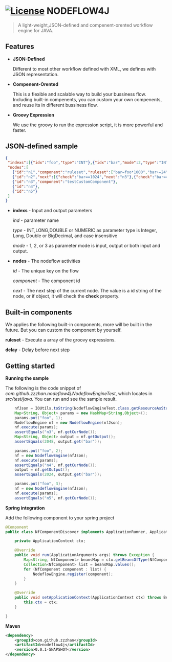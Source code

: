 [![License](https://img.shields.io/badge/license-Apache%202-4EB1BA.svg)](https://www.apache.org/licenses/LICENSE-2.0.html)
NODEFLOW4J
============================
> A light-weight,JSON-defined and compenent-orented workflow engine for JAVA.

## Features
  
* **JSON-Defined**

  Different to most other workflow defined with XML, we defines with JSON representation.
  
* **Compenent-Orented**

  This is a flexible and scalable way to build your bussiness flow.
  Including built-in compenents, you can custom your own compenents, and reuse its in different bussiness flow.
    
* **Groovy Expression**

  We use the groovy to run the expression script, it is more powerful and faster.
  
## JSON-defined sample

```JSON
{
 "indexs":[{"idx":"foo","type":"INT"},{"idx":"bar","mode":2,"type":"INT"}],
 "nodes":[
   {"id":"n1","component":"ruleset","ruleset":["bar=foo*1000","bar+=24"],"next":"n2"},
   {"id":"n2","next":[{"check":"bar==1024","next":"n3"},{"check":"bar==2024","next":"n4"},{"next":"n5"}]},
   {"id":"n3","component":"testCustomComponent"},
   {"id":"n4"},
   {"id":"n5"}
 ]
}
```

* **indexs** - Input and output parameters

  *ind* - parameter name
  
  *type* - INT,LONG,DOUBLE or NUMERIC as parameter type is Integer, Long, Double or BigDecimal, and case insensitive
  
  *mode* - 1, 2, or 3 as parameter mode is input, output or both input and output.
  
* **nodes** - The nodeflow activities

  *id* - The unique key on the flow
  
  *component* - The component id
  
  *next* - The next step of the current node. The value is a id string of the node, or if object, it will check the **check** property.  

## Built-in components

We applies the following built-in components, more will be built in the future.
But you can custom the component by yourself.

**ruleset** - Execute a array of the groovy expressions.

**delay** - Delay before next step


## Getting started

**Running the sample**

The following is the code snippet of *com.github.zzzhan.nodeflow4j.NodeflowEngineTest*, which locates in *src/test/java*.
You can run and see the sample result.

```java
	nfJson = IOUtils.toString(NodeflowEngineTest.class.getResourceAsStream("/NodeflowEngineTest.nf"));
	Map<String, Object> params = new HashMap<String,Object>();
	params.put("foo", 1);
	NodeflowEngine nf = new NodeflowEngine(nfJson);
	nf.execute(params);
	assertEquals("n3", nf.getCurNode());
	Map<String, Object> output = nf.getOutput();
	assertEquals(2048, output.get("bar"));

	params.put("foo", 2);
	nf = new NodeflowEngine(nfJson);
	nf.execute(params);
	assertEquals("n4", nf.getCurNode());
	output = nf.getOutput();
	assertEquals(2024, output.get("bar"));

	params.put("foo", 3);
	nf = new NodeflowEngine(nfJson);
	nf.execute(params);
	assertEquals("n5", nf.getCurNode());
```

**Spring integration**

Add the following component to your spring project

```java
@Component
public class NfComponentDiscover implements ApplicationRunner, ApplicationContextAware {

	private ApplicationContext ctx;

	@Override
	public void run(ApplicationArguments args) throws Exception {
		Map<String, NfComponent> beansMap = ctx.getBeansOfType(NfComponent.class);
		Collection<NfComponent> list = beansMap.values();
		for (NfComponent component : list) {
			NodeflowEngine.register(component);
		}		
	}

	@Override
	public void setApplicationContext(ApplicationContext ctx) throws BeansException {
		this.ctx = ctx;
	}

}
```

**Maven**

```xml
<dependency>
	<groupId>com.github.zzzhan</groupId>
	<artifactId>nodeflow4j</artifactId>
	<version>0.0.1-SNAPSHOT</version>
</dependency>
```